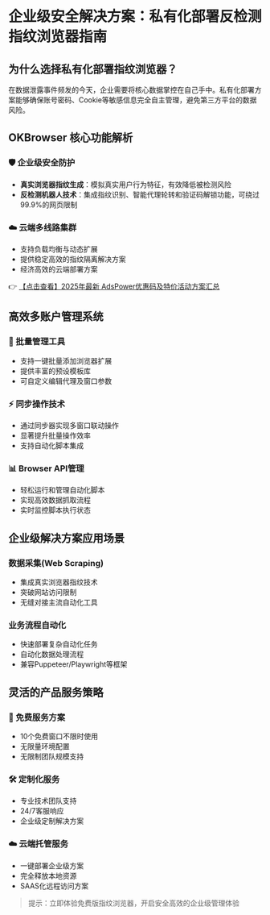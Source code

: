 # 企业级安全解决方案：私有化部署反检测指纹浏览器指南

## 为什么选择私有化部署指纹浏览器？
在数据泄露事件频发的今天，企业需要将核心数据掌控在自己手中。私有化部署方案能够确保账号密码、Cookie等敏感信息完全自主管理，避免第三方平台的数据风险。

## OKBrowser 核心功能解析

### 🛡️ 企业级安全防护
- **真实浏览器指纹生成**：模拟真实用户行为特征，有效降低被检测风险
- **反检测机器人技术**：集成指纹识别、智能代理轮转和验证码解锁功能，可绕过99.9%的网页限制

### ☁️ 云端多线路集群
- 支持负载均衡与动态扩展
- 提供稳定高效的指纹隔离解决方案
- 经济高效的云端部署方案

👉 [【点击查看】2025年最新 AdsPower优惠码及特价活动方案汇总](https://bit.ly/adspower_free)

## 高效多账户管理系统

### 🔧 批量管理工具
- 支持一键批量添加浏览器扩展
- 提供丰富的预设模板库
- 可自定义编辑代理及窗口参数

### ⚡ 同步操作技术
- 通过同步器实现多窗口联动操作
- 显著提升批量操作效率
- 支持自动化脚本集成

### 📊 Browser API管理
- 轻松运行和管理自动化脚本
- 实现高效数据抓取流程
- 实时监控脚本执行状态

## 企业级解决方案应用场景

### 数据采集(Web Scraping)
- 集成真实浏览器指纹技术
- 突破网站访问限制
- 无缝对接主流自动化工具

### 业务流程自动化
- 快速部署复杂自动化任务
- 自动化数据处理流程
- 兼容Puppeteer/Playwright等框架

## 灵活的产品服务策略

### 🎁 免费服务方案
- 10个免费窗口不限时使用
- 无限量环境配置
- 无限制团队规模支持

### 🛠️ 定制化服务
- 专业技术团队支持
- 24/7客服响应
- 企业级定制解决方案

### ☁️ 云端托管服务
- 一键部署企业级方案
- 完全释放本地资源
- SAAS化远程访问方案

> 提示：立即体验免费版指纹浏览器，开启安全高效的企业级管理体验